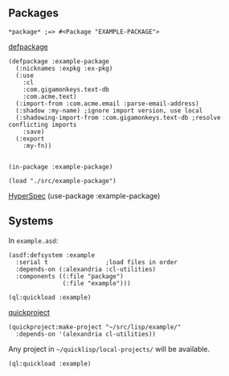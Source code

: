 ## Packages

~~~
*package* ;=> #<Package "EXAMPLE-PACKAGE">
~~~

[defpackage](http://www.lispworks.com/documentation/HyperSpec/Body/m_defpkg.htm#defpackage)

~~~
(defpackage :example-package
  (:nicknames :expkg :ex-pkg)
  (:use
    :cl
    :com.gigamonkeys.text-db
    :com.acme.text)
  (:import-from :com.acme.email :parse-email-address)
  (:shadow :my-name) ;ignore import version, use local
  (:shadowing-import-from :com.gigamonkeys.text-db ;resolve conflicting imports
    :save)
  (:export
    :my-fn))
  

(in-package :example-package)
~~~

~~~
(load "./src/example-package")
~~~

[HyperSpec](http://www.lispworks.com/documentation/HyperSpec/Body/f_use_pk.htm#use-package)
(use-package :example-package)


## Systems

In `example.asd`:

~~~
(asdf:defsystem :example
  :serial t                ;load files in order
  :depends-on (:alexandria :cl-utilities)
  :components ((:file "package")
               (:file "example")))
~~~


`(ql:quickload :example)`

[quickproject](https://github.com/xach/quickproject)

~~~
(quickproject:make-project "~/src/lisp/example/"
  :depends-on '(alexandria cl-utilities))
~~~

Any project in `~/quicklisp/local-projects/` will be available.

~~~
(ql:quickload :example)
~~~
